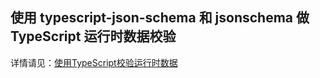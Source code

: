 ## 使用  typescript-json-schema 和 jsonschema 做 TypeScript 运行时数据校验

详情请见：[使用TypeScript校验运行时数据](https://segmentfault.com/a/1190000040652111)
